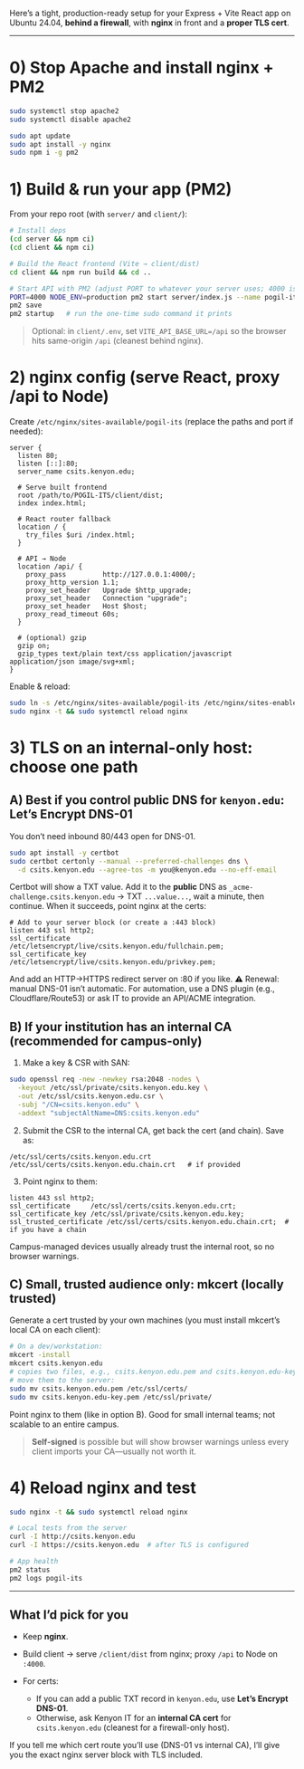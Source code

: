 Here’s a tight, production-ready setup for your Express + Vite React app on Ubuntu 24.04, **behind a firewall**, with **nginx** in front and a **proper TLS cert**.

---

# 0) Stop Apache and install nginx + PM2

```bash
sudo systemctl stop apache2
sudo systemctl disable apache2

sudo apt update
sudo apt install -y nginx
sudo npm i -g pm2
```

# 1) Build & run your app (PM2)

From your repo root (with `server/` and `client/`):

```bash
# Install deps
(cd server && npm ci)
(cd client && npm ci)

# Build the React frontend (Vite → client/dist)
cd client && npm run build && cd ..

# Start API with PM2 (adjust PORT to whatever your server uses; 4000 is common)
PORT=4000 NODE_ENV=production pm2 start server/index.js --name pogil-its
pm2 save
pm2 startup   # run the one-time sudo command it prints
```

> Optional: in `client/.env`, set `VITE_API_BASE_URL=/api` so the browser hits same-origin `/api` (cleanest behind nginx).

# 2) nginx config (serve React, proxy /api to Node)

Create `/etc/nginx/sites-available/pogil-its` (replace the paths and port if needed):

```nginx
server {
  listen 80;
  listen [::]:80;
  server_name csits.kenyon.edu;

  # Serve built frontend
  root /path/to/POGIL-ITS/client/dist;
  index index.html;

  # React router fallback
  location / {
    try_files $uri /index.html;
  }

  # API → Node
  location /api/ {
    proxy_pass         http://127.0.0.1:4000/;
    proxy_http_version 1.1;
    proxy_set_header   Upgrade $http_upgrade;
    proxy_set_header   Connection "upgrade";
    proxy_set_header   Host $host;
    proxy_read_timeout 60s;
  }

  # (optional) gzip
  gzip on;
  gzip_types text/plain text/css application/javascript application/json image/svg+xml;
}
```

Enable & reload:

```bash
sudo ln -s /etc/nginx/sites-available/pogil-its /etc/nginx/sites-enabled/
sudo nginx -t && sudo systemctl reload nginx
```

# 3) TLS on an internal-only host: choose one path

## A) Best if you control public DNS for `kenyon.edu`: **Let’s Encrypt DNS-01**

You don’t need inbound 80/443 open for DNS-01.

```bash
sudo apt install -y certbot
sudo certbot certonly --manual --preferred-challenges dns \
  -d csits.kenyon.edu --agree-tos -m you@kenyon.edu --no-eff-email
```

Certbot will show a TXT value. Add it to the **public** DNS as
`_acme-challenge.csits.kenyon.edu` → TXT `...value...`, wait a minute, then continue.
When it succeeds, point nginx at the certs:

```nginx
# Add to your server block (or create a :443 block)
listen 443 ssl http2;
ssl_certificate     /etc/letsencrypt/live/csits.kenyon.edu/fullchain.pem;
ssl_certificate_key /etc/letsencrypt/live/csits.kenyon.edu/privkey.pem;
```

And add an HTTP→HTTPS redirect server on :80 if you like.
⚠️ Renewal: manual DNS-01 isn’t automatic. For automation, use a DNS plugin (e.g., Cloudflare/Route53) or ask IT to provide an API/ACME integration.

## B) If your institution has an **internal CA** (recommended for campus-only)

1. Make a key & CSR with SAN:

```bash
sudo openssl req -new -newkey rsa:2048 -nodes \
  -keyout /etc/ssl/private/csits.kenyon.edu.key \
  -out /etc/ssl/csits.kenyon.edu.csr \
  -subj "/CN=csits.kenyon.edu" \
  -addext "subjectAltName=DNS:csits.kenyon.edu"
```

2. Submit the CSR to the internal CA, get back the cert (and chain). Save as:

```
/etc/ssl/certs/csits.kenyon.edu.crt
/etc/ssl/certs/csits.kenyon.edu.chain.crt   # if provided
```

3. Point nginx to them:

```nginx
listen 443 ssl http2;
ssl_certificate     /etc/ssl/certs/csits.kenyon.edu.crt;
ssl_certificate_key /etc/ssl/private/csits.kenyon.edu.key;
ssl_trusted_certificate /etc/ssl/certs/csits.kenyon.edu.chain.crt;  # if you have a chain
```

Campus-managed devices usually already trust the internal root, so no browser warnings.

## C) Small, trusted audience only: **mkcert** (locally trusted)

Generate a cert trusted by your own machines (you must install mkcert’s local CA on each client):

```bash
# On a dev/workstation:
mkcert -install
mkcert csits.kenyon.edu
# copies two files, e.g., csits.kenyon.edu.pem and csits.kenyon.edu-key.pem
# move them to the server:
sudo mv csits.kenyon.edu.pem /etc/ssl/certs/
sudo mv csits.kenyon.edu-key.pem /etc/ssl/private/
```

Point nginx to them (like in option B). Good for small internal teams; not scalable to an entire campus.

> **Self-signed** is possible but will show browser warnings unless every client imports your CA—usually not worth it.

# 4) Reload nginx and test

```bash
sudo nginx -t && sudo systemctl reload nginx

# Local tests from the server
curl -I http://csits.kenyon.edu
curl -I https://csits.kenyon.edu  # after TLS is configured

# App health
pm2 status
pm2 logs pogil-its
```

---

## What I’d pick for you

* Keep **nginx**.
* Build client → serve `/client/dist` from nginx; proxy `/api` to Node on `:4000`.
* For certs:

  * If you can add a public TXT record in `kenyon.edu`, use **Let’s Encrypt DNS-01**.
  * Otherwise, ask Kenyon IT for an **internal CA cert** for `csits.kenyon.edu` (cleanest for a firewall-only host).

If you tell me which cert route you’ll use (DNS-01 vs internal CA), I’ll give you the exact nginx server block with TLS included.
